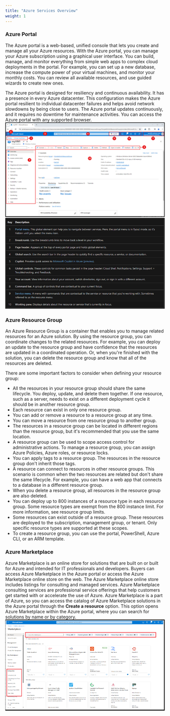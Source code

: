 ```yaml
---
title: "Azure Services Overview"
weight: 1
---
```






### Azure Portal
The Azure portal is a web-based, unified console that lets you create and manage all your Azure resources. With the Azure portal, you can manage your Azure subscription using a graphical user interface. You can build, manage, and monitor everything from simple web apps to complex cloud deployments in the portal. For example, you can set up a new database, increase the compute power of your virtual machines, and monitor your monthly costs. You can review all available resources, and use guided wizards to create new ones.

The Azure portal is designed for resiliency and continuous availability. It has a presence in every Azure datacenter. This configuration makes the Azure portal resilient to individual datacenter failures and helps avoid network slowdowns by being close to users. The Azure portal updates continuously, and it requires no downtime for maintenance activities. You can access the Azure portal with any supported browser.
![](../Images/Azure-Service-Portal.PNG)
![](../Images/Azure-Service-Portal-Table.PNG)


### Azure Resource Group
An Azure Resource Group is a container that enables you to manage related resources for an Azure solution. By using the resource group, you can coordinate changes to the related resources. For example, you can deploy an update to the resource group and have confidence that the resources are updated in a coordinated operation. Or, when you're finished with the solution, you can delete the resource group and know that all of the resources are deleted.

There are some important factors to consider when defining your resource group:
- All the resources in your resource group should share the same lifecycle. You deploy, update, and delete them together. If one resource, such as a server, needs to exist on a different deployment cycle it should be in another resource group.
- Each resource can exist in only one resource group.
- You can add or remove a resource to a resource group at any time.
- You can move a resource from one resource group to another group.
- The resources in a resource group can be located in different regions than the resource group, but it's recommended that you use the same location.
- A resource group can be used to scope access control for administrative actions. To manage a resource group, you can assign Azure Policies, Azure roles, or resource locks.
- You can apply tags to a resource group. The resources in the resource group don't inherit those tags.
- A resource can connect to resources in other resource groups. This scenario is common when the two resources are related but don't share the same lifecycle. For example, you can have a web app that connects to a database in a different resource group.
- When you delete a resource group, all resources in the resource group are also deleted.
- You can deploy up to 800 instances of a resource type in each resource group. Some resource types are exempt from the 800 instance limit. For more information, see resource group limits.
- Some resources can exist outside of a resource group. These resources are deployed to the subscription, management group, or tenant. Only specific resource types are supported at these scopes.
- To create a resource group, you can use the portal, PowerShell, Azure CLI, or an ARM template.

### Azure Marketplace
Azure Marketplace is an online store for solutions that are built on or built for Azure and intended for IT professionals and developers. Buyers can access Azure Marketplace in the Azure portal or access the Azure Marketplace online store on the web. The Azure Marketplace online store includes listings for consulting and managed services. Azure Marketplace consulting services are professional service offerings that help customers get started with or accelerate the use of Azure.
Azure Marketplace is a part of Azure, so you can access the catalog of Azure Marketplace solutions in the Azure portal through the **Create a resource** option. This option opens Azure Marketplace within the Azure portal, where you can search for solutions by name or by category.
![](../Images/Azure-Service-Marketplace.PNG)